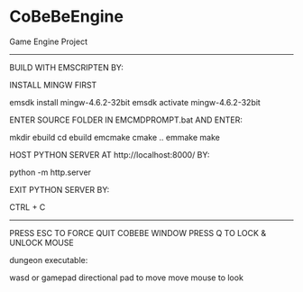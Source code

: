 # CoBeBeEngine

Game Engine Project

----------------------------------------

BUILD WITH EMSCRIPTEN BY:

INSTALL MINGW FIRST

emsdk install mingw-4.6.2-32bit
emsdk activate mingw-4.6.2-32bit

ENTER SOURCE FOLDER IN EMCMDPROMPT.bat AND ENTER:

mkdir ebuild
cd ebuild
emcmake cmake ..
emmake make

HOST PYTHON SERVER AT http://localhost:8000/ BY:

python -m http.server

EXIT PYTHON SERVER BY:

CTRL + C

----------------------------------------

PRESS ESC TO FORCE QUIT COBEBE WINDOW
PRESS Q TO LOCK & UNLOCK MOUSE

dungeon executable:

wasd or gamepad directional pad to move
move mouse to look